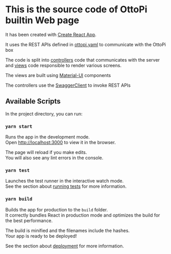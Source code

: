 # This is the source code of OttoPi builtin Web page

It has been created with [Create React App](https://github.com/facebook/create-react-app).

It uses the REST APIs defined in  [ottopi.yaml](../navcomputer/openapi/ottopi.yaml) to communicate 
with the OttoPi box 

The code is split into [controllers](src/controllers) code that communicates with the server and [views](src/views) code responsible to render various screens.

The views are built using [Material-UI](https://material-ui.com) components 

The controllers use the [SwaggerClient](https://www.npmjs.com/package/swagger-client) to invoke REST APIs  

## Available Scripts

In the project directory, you can run:

### `yarn start`

Runs the app in the development mode.\
Open [http://localhost:3000](http://localhost:3000) to view it in the browser.

The page will reload if you make edits.\
You will also see any lint errors in the console.

### `yarn test`

Launches the test runner in the interactive watch mode.\
See the section about [running tests](https://facebook.github.io/create-react-app/docs/running-tests) for more information.

### `yarn build`

Builds the app for production to the `build` folder.\
It correctly bundles React in production mode and optimizes the build for the best performance.

The build is minified and the filenames include the hashes.\
Your app is ready to be deployed!

See the section about [deployment](https://facebook.github.io/create-react-app/docs/deployment) for more information.


